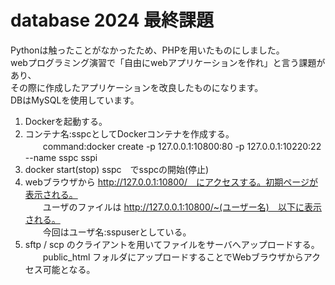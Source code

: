 # database 2024 最終課題
Pythonは触ったことがなかったため、PHPを用いたものにしました。<br>
webプログラミング演習で「自由にwebアプリケーションを作れ」と言う課題があり、<br>
その際に作成したアプリケーションを改良したものになります。<br>
DBはMySQLを使用しています。<br>

1. Dockerを起動する。
2. コンテナ名:sspcとしてDockerコンテナを作成する。<br>
　　command:docker create -p 127.0.0.1:10800:80 -p 127.0.0.1:10220:22 --name sspc sspi<br>
3. docker start(stop) sspc　でsspcの開始(停止)
4. webブラウザから http://127.0.0.1:10800/　にアクセスする。初期ページが表示される。<br>
　　ユーザのファイルは http://127.0.0.1:10800/~(ユーザー名)　以下に表示される。<br>
　　今回はユーザ名:sspuserとしている。<br>
5. sftp / scp のクライアントを用いてファイルをサーバへアップロードする。<br>
　　public_html フォルダにアップロードすることでWebブラウザからアクセス可能となる。
